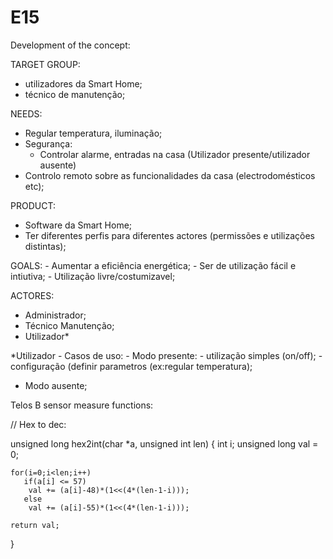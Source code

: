 # E15

Development of the concept:

TARGET GROUP:
  - utilizadores da Smart Home;
  - técnico de manutenção;
  
NEEDS:
  - Regular temperatura, iluminação;
  - Segurança:
    - Controlar alarme, entradas na casa
    (Utilizador presente/utilizador ausente)
  - Controlo remoto sobre as funcionalidades da casa (electrodomésticos  etc);
  
 PRODUCT:
  - Software da Smart Home;
  - Ter diferentes perfis para diferentes actores (permissões e utilizações distintas);
  
  GOALS:
    - Aumentar a eficiência energética;
    - Ser de utilização fácil e intiutiva;
    - Utilização livre/costumizavel;
  
  
  
  
  
  
  
ACTORES:
  - Administrador;
  - Técnico Manutenção;
  - Utilizador*  
 
 *Utilizador - Casos de uso:
    - Modo presente:
     - utilização simples (on/off);
     - configuração (definir parametros (ex:regular temperatura);
   - Modo ausente;
    
    
  
  Telos B sensor measure functions:
  
// Hex to dec:

unsigned long hex2int(char *a, unsigned int len)
{
    int i;
    unsigned long val = 0;

    for(i=0;i<len;i++)
       if(a[i] <= 57)
        val += (a[i]-48)*(1<<(4*(len-1-i)));
       else
        val += (a[i]-55)*(1<<(4*(len-1-i)));

    return val;
}
  
